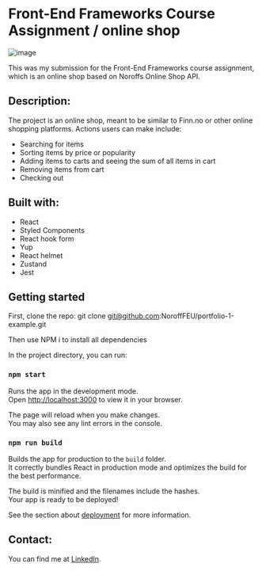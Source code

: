 # Front-End Frameworks Course Assignment / online shop

![image](https://github.com/user-attachments/assets/5233f86c-4f96-4e6e-a321-3ef997995f58)

This was my submission for the Front-End Frameworks course assignment, which is an online shop based on Noroffs Online Shop
API. 

## Description:

The project is an online shop, meant to be similar to Finn.no or other online shopping platforms. Actions users can make include:
- Searching for items
- Sorting items by price or popularity
- Adding items to carts and seeing the sum of all items in cart
- Removing items from cart
- Checking out

## Built with: 
- React
- Styled Components
- React hook form
- Yup
- React helmet
- Zustand
- Jest

## Getting started

First, clone the repo:
git clone git@github.com:NoroffFEU/portfolio-1-example.git

Then use NPM i to install all dependencies  

In the project directory, you can run:

### `npm start`

Runs the app in the development mode.\
Open [http://localhost:3000](http://localhost:3000) to view it in your browser.

The page will reload when you make changes.\
You may also see any lint errors in the console.

### `npm run build`

Builds the app for production to the `build` folder.\
It correctly bundles React in production mode and optimizes the build for the best performance.

The build is minified and the filenames include the hashes.\
Your app is ready to be deployed!

See the section about [deployment](https://facebook.github.io/create-react-app/docs/deployment) for more information.


## Contact: 

You can find me at [LinkedIn](https://www.linkedin.com/in/vegard-m-a1bba7174/).
